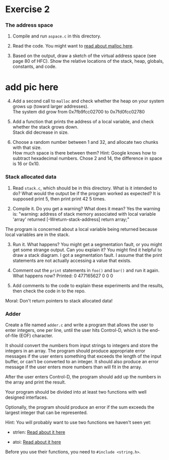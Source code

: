 # Exercise 2

### The address space

1. Compile and run `aspace.c` in this directory.

2. Read the code.  You might want to [read about malloc here](https://www.tutorialspoint.com/c_standard_library/c_function_malloc.htm).

3. Based on the output, draw a sketch of the virtual address space (see page 80 of HFC).  Show the relative locations of the stack, heap, globals, constants, and code.
# add pic here

4. Add a second call to `malloc` and check whether the heap on your system grows up (toward larger addresses).  
The system did grow from 0x7fb9fcc02700 to 0x7fd0fcc02780

5. Add a function that prints the address of a local variable, and check whether the stack grows down.  
Stack did decrease in size.

6. Choose a random number between 1 and 32, and allocate two chunks with that size.  
How much space is there between them?  Hint: Google knows how to subtract hexadecimal numbers.
Chose 2 and 14, the difference in space is 16 or 0x10.

### Stack allocated data

1.  Read `stack.c`, which should be in this directory.  What is it
intended to do?  What would the output be if the program worked as
expected?
It is supposed print 5, then print print 42 5 times.

2.  Compile it.  Do you get a warning?  What does it mean?
Yes the warning is: "warning: address of stack memory associated with local variable
      'array' returned [-Wreturn-stack-address]
    return array;"

The program is concerned about a local variable being returned because local variables are in the stack.

3.  Run it.  What happens?  You might get a segmentation fault, or you might get
some strange output.  Can you explain it?  You might find it
helpful to draw a stack diagram.
I got a segmentation fault. I assume that the print statements are not actually accessing a value that exists.

4.  Comment out the `print` statements in `foo()` and `bar()` and run
it again.  What happens now?
Printed:
0
477165627
0
0
0


5.  Add comments to the code to explain these experiments and the results,
then check the code in to the repo.

Moral: Don't return pointers to stack allocated data!


### Adder

Create a file named `adder.c` and write a program that allows the user to enter integers, one per line, until the user hits Control-D, which is the end-of-file (EOF) character.

It should convert the numbers from input strings to integers and store the integers in an array.  The program should produce appropriate error messages if the user enters something that exceeds the length of the input buffer, or can't be converted to an integer.  It should also produce an error message if the user enters more numbers than will fit in the array.

After the user enters Control-D, the program should add up the numbers in the array and print the result.  

Your program should be divided into at least two functions with well designed interfaces.

Optionally, the program should produce an error if the sum exceeds the largest integer that can be represented.

Hint: You will probably want to use two functions we haven't seen yet:

* strlen: [Read about it here](https://www.tutorialspoint.com/c_standard_library/c_function_strlen.htm)

* atoi: [Read about it here](https://www.tutorialspoint.com/c_standard_library/c_function_atoi.htm)

Before you use their functions, you need to `#include <string.h>`.
